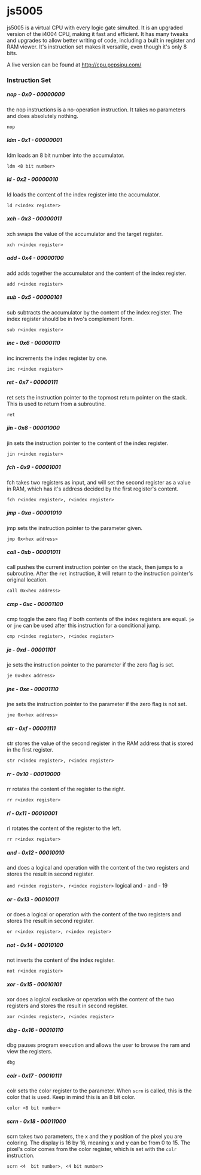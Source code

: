 # js5005
js5005 is a virtual CPU with every logic gate simulted. It is an upgraded version of the i4004 CPU, making it fast and efficient. It has many
tweaks and upgrades to allow better writing of code, including a built in register and RAM viewer. It's instruction set makes it versatile, 
even though it's only 8 bits.

A live version can be found at http://cpu.pepsipu.com/

### Instruction Set
##### nop - 0x0 - 00000000
the nop instructions is a no-operation instruction. It takes no parameters and does absolutely nothing.

`nop`
##### ldm - 0x1 - 00000001
ldm loads an 8 bit number into the accumulator.

`ldm <8 bit number>`
##### ld - 0x2 - 00000010
ld loads the content of the index register into the accumulator.

`ld r<index register>`
##### xch - 0x3 - 00000011
xch swaps the value of the accumulator and the target register.

`xch r<index register>`
##### add - 0x4 - 00000100
add adds together the accumulator and the content of the index register.

`add r<index register>`
##### sub - 0x5 - 00000101
sub subtracts the accumulator by the content of the index register. The index register should be in two's complement form.

`sub r<index register>`
##### inc - 0x6 - 00000110
inc increments the index register by one.

`inc r<index register>`
##### ret - 0x7 - 00000111
ret sets the instruction pointer to the topmost return pointer on the stack. This is used to return from a subroutine.

`ret`
##### jin - 0x8 - 00001000
jin sets the instruction pointer to the content of the index register.

`jin r<index register>`

##### fch - 0x9 - 00001001
fch takes two registers as input, and will set the second register as a value in RAM, which has it's address decided by the first register's content.

`fch r<index register>, r<index register>`
##### jmp - 0xa - 00001010
jmp sets the instruction pointer to the parameter given.

`jmp 0x<hex address>`
##### call - 0xb - 00001011
call pushes the current instruction pointer on the stack, then jumps to a subroutine. After the `ret` instruction, it will return to the instruction pointer's original location.

`call 0x<hex address>`

##### cmp - 0xc - 00001100
cmp toggle the zero flag if both contents of the index registers are equal. `je` or `jne` can be used after this instruction for a conditional jump.

`cmp r<index register>, r<index register>`
##### je - 0xd - 00001101
je sets the instruction pointer to the parameter if the zero flag is set.

`je 0x<hex address>`
##### jne - 0xe - 00001110
jne sets the instruction pointer to the parameter if the zero flag is not set.

`jne 0x<hex address>`
##### str - 0xf - 00001111
str stores the value of the second register in the RAM address that is stored in the first register.

`str r<index register>, r<index register>`
##### rr - 0x10 - 00010000
rr rotates the content of the register to the right.

`rr r<index register>`
##### rl - 0x11 - 00010001
rl rotates the content of the register to the left.

`rr r<index register>`
##### and - 0x12 - 00010010
and does a logical and operation with the content of the two registers and stores the result in second register.

`and r<index register>, r<index register>`
       logical and - and - 19
##### or - 0x13 - 00010011
or does a logical or operation with the content of the two registers and stores the result in second register.

`or r<index register>, r<index register>`
##### not - 0x14 - 00010100
not inverts the content of the index register.

`not r<index register>`
##### xor - 0x15 - 00010101
xor does a logical exclusive or operation with the content of the two registers and stores the result in second register.

`xor r<index register>, r<index register>`

##### dbg - 0x16 - 00010110
dbg pauses program execution and allows the user to browse the ram and view the registers.

`dbg`

##### colr - 0x17 - 00010111
colr sets the color register to the parameter. When `scrn` is called, this is the color that is used. Keep in mind this is an 8 bit color.

`color <8 bit number>`
##### scrn - 0x18 - 00011000
scrn takes two parameters, the x and the y position of the pixel you are coloring. The display is 16 by 16, meaning x and y can be from 0 to 15. The pixel's color comes from the color register, which is set with the `colr` instruction.

`scrn <4  bit number>, <4 bit number>`
